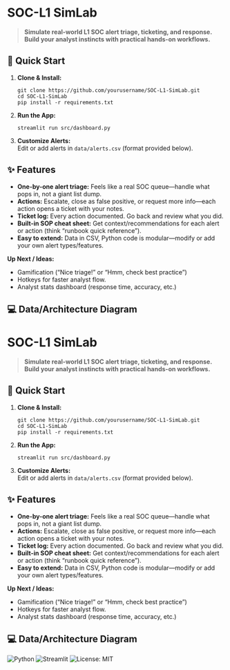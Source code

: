 # **SOC-L1 SimLab**

> **Simulate real-world L1 SOC alert triage, ticketing, and response. Build your analyst instincts with practical hands-on workflows.**

## **🚀 Quick Start**

1. **Clone & Install:**
    ```
    git clone https://github.com/yourusername/SOC-L1-SimLab.git
    cd SOC-L1-SimLab
    pip install -r requirements.txt
    ```

2. **Run the App:**
    ```
    streamlit run src/dashboard.py
    ```

3. **Customize Alerts:**  
   Edit or add alerts in `data/alerts.csv` (format provided below).

## **✨ Features**

- **One-by-one alert triage:** Feels like a real SOC queue—handle what pops in, not a giant list dump.
- **Actions:** Escalate, close as false positive, or request more info—each action opens a ticket with your notes.
- **Ticket log:** Every action documented. Go back and review what you did.
- **Built-in SOP cheat sheet:** Get context/recommendations for each alert or action (think “runbook quick reference”).
- **Easy to extend:** Data in CSV, Python code is modular—modify or add your own alert types/features.

**Up Next / Ideas:**
- Gamification (“Nice triage!” or “Hmm, check best practice”)
- Hotkeys for faster analyst flow.
- Analyst stats dashboard (response time, accuracy, etc.)

## **💻 Data/Architecture Diagram**
# **SOC-L1 SimLab**

> **Simulate real-world L1 SOC alert triage, ticketing, and response. Build your analyst instincts with practical hands-on workflows.**

## **🚀 Quick Start**

1. **Clone & Install:**
    ```
    git clone https://github.com/yourusername/SOC-L1-SimLab.git
    cd SOC-L1-SimLab
    pip install -r requirements.txt
    ```

2. **Run the App:**
    ```
    streamlit run src/dashboard.py
    ```

3. **Customize Alerts:**  
   Edit or add alerts in `data/alerts.csv` (format provided below).

## **✨ Features**

- **One-by-one alert triage:** Feels like a real SOC queue—handle what pops in, not a giant list dump.
- **Actions:** Escalate, close as false positive, or request more info—each action opens a ticket with your notes.
- **Ticket log:** Every action documented. Go back and review what you did.
- **Built-in SOP cheat sheet:** Get context/recommendations for each alert or action (think “runbook quick reference”).
- **Easy to extend:** Data in CSV, Python code is modular—modify or add your own alert types/features.

**Up Next / Ideas:**
- Gamification (“Nice triage!” or “Hmm, check best practice”)
- Hotkeys for faster analyst flow.
- Analyst stats dashboard (response time, accuracy, etc.)

## **💻 Data/Architecture Diagram**





















![Python](https://img.shields.io/badge/Python-3.8%2B-blue.svg)
![Streamlit](https://img.shields.io/badge/Streamlit-%E2%9C%94-green)
![License: MIT](https://img.shields.io/badge/License-MIT-yellow.svg)


